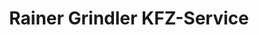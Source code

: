 ---
title: "Rainer Grindler KFZ-Service"
url: /rheinau/rainer-grindler-kfz-service/
shop: Autowerkstatt
---